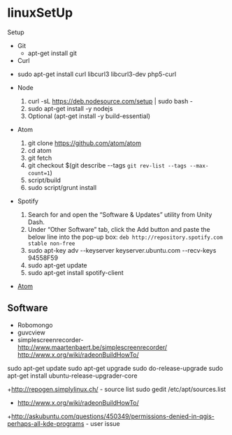 linuxSetUp
==========

Setup



+ Git
  * apt-get install git
+ Curl
 * sudo apt-get install curl libcurl3 libcurl3-dev php5-curl
+ Node
  1. curl -sL https://deb.nodesource.com/setup | sudo bash -
  2. sudo apt-get install -y nodejs
  3. Optional (apt-get install -y build-essential)
+ Atom
  1. git clone https://github.com/atom/atom
  2. cd atom
  3. git fetch
  4. git checkout $(git describe --tags `git rev-list --tags --max-count=1`)
  5. script/build
  6. sudo script/grunt install
+ Spotify
  1. Search for and open the “Software & Updates” utility from Unity Dash. 
  2.  Under “Other Software” tab, click the Add button and paste the below line into the pop-up box: `deb http://repository.spotify.com stable non-free`
  3.  sudo apt-key adv --keyserver keyserver.ubuntu.com --recv-keys 94558F59
  4.  sudo apt-get update
  5.  sudo apt-get install spotify-client


+ [Atom](https://github.com/atom/atom/blob/master/docs/build-instructions/linux.md)

Software
--------
+ Robomongo
+ guvcview
+ simplescreenrecorder- http://www.maartenbaert.be/simplescreenrecorder/
http://www.x.org/wiki/radeonBuildHowTo/


sudo apt-get update
sudo apt-get upgrade
sudo do-release-upgrade
sudo apt-get install ubuntu-release-upgrader-core



+http://repogen.simplylinux.ch/ - source list
sudo gedit /etc/apt/sources.list 
+ http://www.x.org/wiki/radeonBuildHowTo/

+http://askubuntu.com/questions/450349/permissions-denied-in-qgis-perhaps-all-kde-programs - user issue
